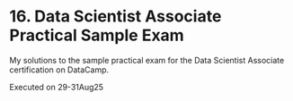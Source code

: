 # 16. Data Scientist Associate Practical Sample Exam

My solutions to the sample practical exam for the Data Scientist Associate certification on DataCamp.

Executed on 29-31Aug25

